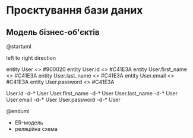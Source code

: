 # Проєктування бази даних

## Модель бізнес-об'єктів

@startuml

left to right direction

entity User <<ENTITY>> #900020
entity User.id <<NUMBER>> #C41E3A
entity User.first_name <<TEXT>> #C41E3A
entity User.last_name <<TEXT>> #C41E3A
entity User.email <<TEXT>> #C41E3A
entity User.password <<TEXT>> #C41E3A

User.id -d-* User
User.first_name -d-* User
User.last_name -d-* User
User.email -d-* User
User.password -d-* User

@enduml


- ER-модель
- реляційна схема

